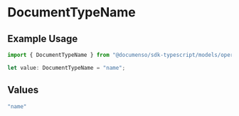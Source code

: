 # DocumentTypeName

## Example Usage

```typescript
import { DocumentTypeName } from "@documenso/sdk-typescript/models/operations";

let value: DocumentTypeName = "name";
```

## Values

```typescript
"name"
```